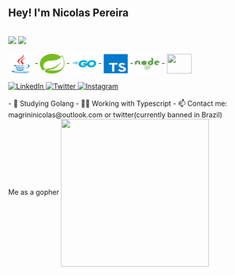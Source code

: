 ## Hey! I'm Nicolas Pereira
<br>
<div>
    <img height="180em" src="https://github-readme-stats.vercel.app/api?username=nicolasgmp&show_icons=true&theme=tokyonight">
    <img height="180em" src="https://github-readme-stats.vercel.app/api/top-langs/?username=nicolasgmp&show_icons=true&theme=tokyonight&layout=compact">
</div>
<br>
<div style="display: inline_block">
  <img align="center" height="40" width="50" src="https://github.com/devicons/devicon/blob/master/icons/java/java-original.svg"> -
  <img align="center" height="40" width="50" src="https://github.com/devicons/devicon/blob/master/icons/spring/spring-original.svg#L1"> -
  <img align="center" height="40" width="50" src="https://github.com/devicons/devicon/blob/master/icons/go/go-original-wordmark.svg"> -
  <img align="center" height="40" width="50" src="https://github.com/devicons/devicon/blob/master/icons/typescript/typescript-original.svg"> -
  <img align="center" height="40" width="50" src="https://github.com/devicons/devicon/blob/master/icons/nodejs/nodejs-plain-wordmark.svg" > -
  <img align="center" height="40" width="50" src="https://cdn.jsdelivr.net/gh/devicons/devicon/icons/vim/vim-plain.svg" />
</div>
<br>
<div>
  <a href="https://www.linkedin.com/in/nicolasgmpereira">
    <img src="https://img.shields.io/badge/LinkedIn-0077B5?style=for-the-badge&logo=linkedin&logoColor=white" alt="LinkedIn" /> 
  </a>
  <a href="https://twitter.com/magrininicolas">
    <img src="https://img.shields.io/badge/Twitter-1DA1F2?style=for-the-badge&logo=twitter&logoColor=white" alt="Twitter">
  </a>
  <a href="https://www.instagram.com/nicolas_magrini/">
    <img src="https://img.shields.io/badge/Instagram-E4405F?style=for-the-badge&logo=instagram&logoColor=white" alt="Instagram">
  </a>
</div>
<br>
- 🌱 Studying Golang
- 👨‍💻 Working with Typescript
- 📫 Contact me: magrininicolas@outlook.com or twitter(currently banned in Brazil)
<div style="display: inline_block">
  Me as a gopher
  <img align="center" height="300" width="300" src="https://storage.googleapis.com/gopherizeme.appspot.com/gophers/b7f9d74b3233514070c188363945e58547ac1d9a.png" />
</div>
